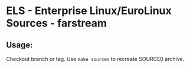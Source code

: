 # ELS - Enterprise Linux/EuroLinux Sources - farstream
 
## Usage:
  Checkout branch or tag. Use `make sources` to recreate  SOURCE0 archive.
